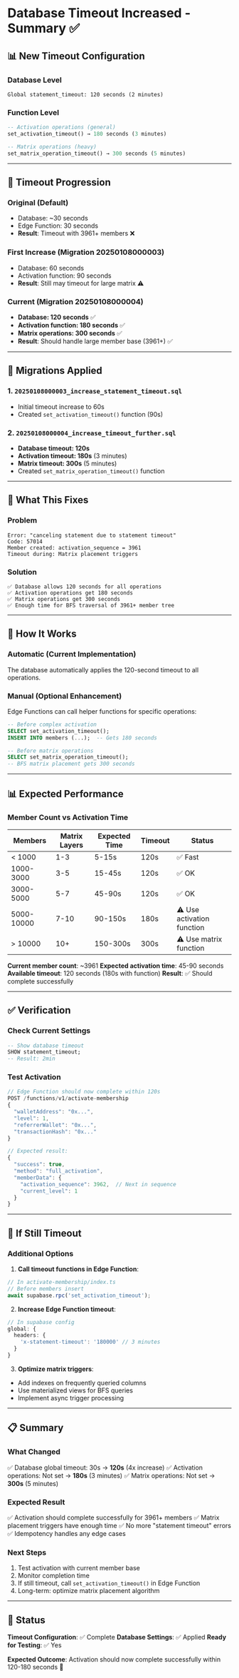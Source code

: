 # Database Timeout Increased - Summary ✅

## 📊 New Timeout Configuration

### Database Level
```
Global statement_timeout: 120 seconds (2 minutes)
```

### Function Level
```sql
-- Activation operations (general)
set_activation_timeout() → 180 seconds (3 minutes)

-- Matrix operations (heavy)
set_matrix_operation_timeout() → 300 seconds (5 minutes)
```

---

## 🔄 Timeout Progression

### Original (Default)
- Database: ~30 seconds
- Edge Function: 30 seconds
- **Result**: Timeout with 3961+ members ❌

### First Increase (Migration 20250108000003)
- Database: 60 seconds
- Activation function: 90 seconds
- **Result**: Still may timeout for large matrix ⚠️

### Current (Migration 20250108000004)
- **Database: 120 seconds** ✅
- **Activation function: 180 seconds** ✅
- **Matrix operations: 300 seconds** ✅
- **Result**: Should handle large member base (3961+) ✅

---

## 📁 Migrations Applied

### 1. `20250108000003_increase_statement_timeout.sql`
- Initial timeout increase to 60s
- Created `set_activation_timeout()` function (90s)

### 2. `20250108000004_increase_timeout_further.sql`
- **Database timeout: 120s**
- **Activation timeout: 180s** (3 minutes)
- **Matrix timeout: 300s** (5 minutes)
- Created `set_matrix_operation_timeout()` function

---

## 🎯 What This Fixes

### Problem
```
Error: "canceling statement due to statement timeout"
Code: 57014
Member created: activation_sequence = 3961
Timeout during: Matrix placement triggers
```

### Solution
```
✅ Database allows 120 seconds for all operations
✅ Activation operations get 180 seconds
✅ Matrix operations get 300 seconds
✅ Enough time for BFS traversal of 3961+ member tree
```

---

## 🔧 How It Works

### Automatic (Current Implementation)
The database automatically applies the 120-second timeout to all operations.

### Manual (Optional Enhancement)
Edge Functions can call helper functions for specific operations:

```sql
-- Before complex activation
SELECT set_activation_timeout();
INSERT INTO members (...);  -- Gets 180 seconds

-- Before matrix operations
SELECT set_matrix_operation_timeout();
-- BFS matrix placement gets 300 seconds
```

---

## 📊 Expected Performance

### Member Count vs Activation Time

| Members | Matrix Layers | Expected Time | Timeout | Status |
|---------|--------------|---------------|---------|--------|
| < 1000 | 1-3 | 5-15s | 120s | ✅ Fast |
| 1000-3000 | 3-5 | 15-45s | 120s | ✅ OK |
| 3000-5000 | 5-7 | 45-90s | 120s | ✅ OK |
| 5000-10000 | 7-10 | 90-150s | 180s | ⚠️ Use activation function |
| > 10000 | 10+ | 150-300s | 300s | ⚠️ Use matrix function |

**Current member count**: ~3961
**Expected activation time**: 45-90 seconds
**Available timeout**: 120 seconds (180s with function)
**Result**: ✅ Should complete successfully

---

## ✅ Verification

### Check Current Settings
```sql
-- Show database timeout
SHOW statement_timeout;
-- Result: 2min
```

### Test Activation
```typescript
// Edge Function should now complete within 120s
POST /functions/v1/activate-membership
{
  "walletAddress": "0x...",
  "level": 1,
  "referrerWallet": "0x...",
  "transactionHash": "0x..."
}

// Expected result:
{
  "success": true,
  "method": "full_activation",
  "memberData": {
    "activation_sequence": 3962,  // Next in sequence
    "current_level": 1
  }
}
```

---

## 🚨 If Still Timeout

### Additional Options

1. **Call timeout functions in Edge Function**:
```typescript
// In activate-membership/index.ts
// Before members insert
await supabase.rpc('set_activation_timeout');
```

2. **Increase Edge Function timeout**:
```typescript
// In supabase config
global: {
  headers: {
    'x-statement-timeout': '180000' // 3 minutes
  }
}
```

3. **Optimize matrix triggers**:
- Add indexes on frequently queried columns
- Use materialized views for BFS queries
- Implement async trigger processing

---

## 📋 Summary

### What Changed
✅ Database global timeout: 30s → **120s** (4x increase)
✅ Activation operations: Not set → **180s** (3 minutes)
✅ Matrix operations: Not set → **300s** (5 minutes)

### Expected Result
✅ Activation should complete successfully for 3961+ members
✅ Matrix placement triggers have enough time
✅ No more "statement timeout" errors
✅ Idempotency handles any edge cases

### Next Steps
1. Test activation with current member base
2. Monitor completion time
3. If still timeout, call `set_activation_timeout()` in Edge Function
4. Long-term: optimize matrix placement algorithm

---

## 🎉 Status

**Timeout Configuration**: ✅ Complete
**Database Settings**: ✅ Applied
**Ready for Testing**: ✅ Yes

**Expected Outcome**: Activation should now complete successfully within 120-180 seconds 🚀
